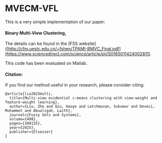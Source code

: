# MVECM-VFL
This is a very simple implementation of our paper:

#### Binary Multi-View Clustering, 

The details can be found in the [FSS website]([http://cfm.uestc.edu.cn/~fshen/TPAMI-BMVC_Final.pdf](https://www.sciencedirect.com/science/article/pii/S0165011424002811). 

This code has been evaluated on Matlab.

#### Citation:

If you find our method useful in your research, please consider citing:

```
@article{liu2025multi,
  title={Multi-view evidential c-means clustering with view-weight and feature-weight learning},
  author={Liu, Zhe and Qiu, Haoye and Letchmunan, Sukumar and Deveci, Muhammet and Abualigah, Laith},
  journal={Fuzzy Sets and Systems},
  volume={498},
  pages={109135},
  year={2025},
  publisher={Elsevier}
}
```
